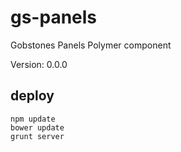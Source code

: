 # gs-panels

Gobstones Panels Polymer component

Version: 0.0.0

## deploy

```
npm update
bower update
grunt server
```